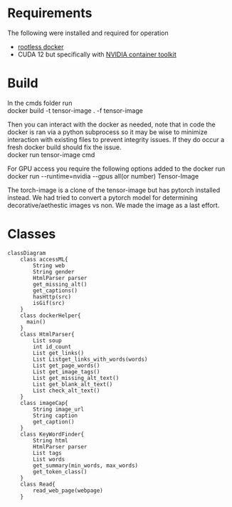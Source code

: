 # Requirements
The following were installed and required for operation
- [rootless docker](https://docs.docker.com/engine/security/rootless/)
- CUDA 12 but specifically with [NVIDIA container toolkit](https://docs.docker.com/engine/security/rootless/)

# Build
In the cmds folder run  
    docker build -t tensor-image . -f tensor-image  

Then you can interact with the docker as needed, note that in code the docker is ran via a python subprocess so it may be wise to minimize interaction with existing files to prevent integrity issues. If they do occur a fresh docker build should fix the issue.  
    docker run tensor-image cmd  

For GPU access you require the following options added to the docker run  
    docker run --runtime=nvidia --gpus all(or number) Tensor-Image <command here>  

The torch-image is a clone of the tensor-image but has pytorch installed instead. We had tried to convert a pytorch model for determining decorative/aethestic images vs non. We made the image as a last effort.  


# Classes
```mermaid 
classDiagram
    class accessML{
        String web
        String gender
        HtmlParser parser
        get_missing_alt()
        get_captions()
        hasHttp(src)
        isGif(src)
    }
    class dockerHelper{
      main()
    }
    class HtmlParser{
        List soup
        int id_count
        List get_links()
        List Listget_links_with_words(words)
        List get_page_words()
        List get_image_tags()
        List get_missing_alt_text()
        List get_blank_alt_text()
        List check_alt_text()
    }
    class imageCap{
        String image_url
        String caption
        get_caption()
    }
    class KeyWordFinder{
        String html
        HtmlParser parser
        List tags
        List words
        get_summary(min_words, max_words)
        get_token_class()
    }
    class Read{
        read_web_page(webpage)
    }
```